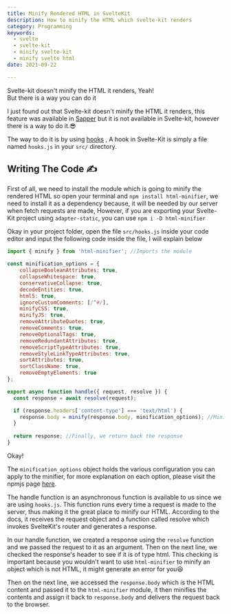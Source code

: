 ```yaml
---
title: Minify Rendered HTML in SvelteKit
description: How to minify the HTML which svelte-kit renders
category: Programming
keywords:
  - svelte
  - svelte-kit
  - minify svelte-kit
  - minify svelte html
date: 2021-09-22

---
```


<p class="intro">
    Svelte-kit doesn't minify the HTML it renders, Yeah!<br/>
    But there is a way you can do it
</p>


I just found out that Svelte-kit doesn't minify the HTML it renders, this feature was available in [Sapper](https://sapper.svelte.dev) but it is not available in Svelte-kit, however there is a way to do it.:sunglasses:

The way to do it is by using [hooks]() , A hook in Svelte-Kit is simply a file named `hooks.js` in your `src/` directory.

## Writing The Code :writing_hand:

First of all, we need to install the module which is going to minify the rendered HTML so open your terminal and `npm install html-minifier`, we need to install it as a dependency because, it will be needed by our server when fetch requests are made, However, if you are exporting your Svelte-Kit project using `adapter-static`, you can use `npm i -D html-minifier`

Okay in your project folder, open the file `src/hooks.js` inside your code editor and input the following code inside the file, I will explain below

```javascript
import { minify } from 'html-minifier'; //Imports the module

const minification_options = {
	collapseBooleanAttributes: true,
	collapseWhitespace: true,
	conservativeCollapse: true,
	decodeEntities: true,
	html5: true,
	ignoreCustomComments: [/^#/],
	minifyCSS: true,
	minifyJS: true,
	removeAttributeQuotes: true,
	removeComments: true,
	removeOptionalTags: true,
	removeRedundantAttributes: true,
	removeScriptTypeAttributes: true,
	removeStyleLinkTypeAttributes: true,
	sortAttributes: true,
	sortClassName: true,
	removeEmptyElements: true
};

export async function handle({ request, resolve }) {
  const response = await resolve(request);

  if (response.headers['content-type'] === 'text/html') {
    response.body = minify(response.body, minification_options); //Minifies the response.body
  }
  
  return response; //Finally, we return back the response
}
```

Okay! 

The `minification_options` object holds the various configuration you can apply to the minifier, for more explanation on each option, please visit the npmjs page [here](https://www.npmjs.com/package/html-minifier).

The handle function is an asynchronous function is available to us since we are using `hooks.js`. This function runs every time a request is made to the server, thus making it the great place to minify our HTML. According to the docs, it receives the request object and a function called resolve which invokes SvelteKit's router and generates a response.

In our handle function, we created a response using the `resolve` function and we passed the request to it as an argument. Then on the next line, we checked the response's header to see if it is of type html. This checking is important because you wouldn't want to use `html-minifier` to minify an object which is not HTML, it might generate an error for you:laughing:

Then on the next line, we accessed the `response.body` which is the HTML content and passed it to the `html-minifier` module, it then minifies the contents and assign it back to `response.body` and delivers the request back to the browser.
